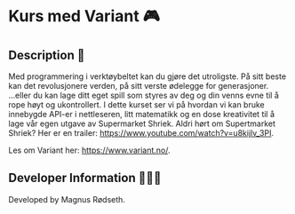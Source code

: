 # Kurs med Variant 🎮

## Description 📄

Med programmering i verktøybeltet kan du gjøre det utroligste. På sitt beste kan det revolusjonere verden, på sitt verste ødelegge for generasjoner. ...eller du kan lage ditt eget spill som styres av deg og din venns evne til å rope høyt og ukontrollert. I dette kurset ser vi på hvordan vi kan bruke innebygde API-er i nettleseren, litt matematikk og en dose kreativitet til å lage vår egen utgave av Supermarket Shriek. Aldri hørt om Supertmarket Shriek? Her er en trailer: <https://www.youtube.com/watch?v=u8kijlv_3PI>.

Les om Variant her: <https://www.variant.no/>.

## Developer Information 🙋🏼‍♂️

Developed by Magnus Rødseth.
